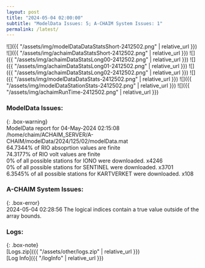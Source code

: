 ```yaml
---
layout: post
title: "2024-05-04 02:00:00"
subtitle: "ModelData Issues: 5; A-CHAIM System Issues: 1"
permalink: /latest/
---
```


![]({{ "/assets/img/modelDataDataStatsShort-2412502.png" | relative_url }})
![]({{ "/assets/img/achaimDataStatsShort-2412502.png" | relative_url }})
![]({{ "/assets/img/achaimDataStatsLong00-2412502.png" | relative_url }})
![]({{ "/assets/img/achaimDataStatsLong01-2412502.png" | relative_url }})
![]({{ "/assets/img/achaimDataStatsLong02-2412502.png" | relative_url }})
![]({{ "/assets/img/modelDataDataStats-2412502.png" | relative_url }})
![]({{ "/assets/img/modelDataStationStats-2412502.png" | relative_url }})
![]({{ "/assets/img/achaimRunTime-2412502.png" | relative_url }})


### ModelData Issues:  
  
{: .box-warning}  
 ModelData report for 04-May-2024 02:15:08   
 /home/chaim/ACHAIM_SERVER/A-CHAIM/modelData/2024/125/02/modelData.mat   
 64.7344% of RIO absoprtion values are finite   
 74.3177% of RIO volt values are finite   
 0% of all possible stations for IONO were downloaded. x4246   
 0% of all possible stations for SENTINEL were downloaded. x3701   
 6.3545% of all possible stations for KARTVERKET were downloaded. x108   
  
### A-CHAIM System Issues:  
  
{: .box-error}  
2024-05-04 02:28:56 The logical indices contain a true value outside of the array bounds.  

### Logs:  
  
{: .box-note}  
[Logs.zip]({{ "/assets/other/logs.zip" | relative_url }})  
[Log Info]({{ "/logInfo" | relative_url }})  
